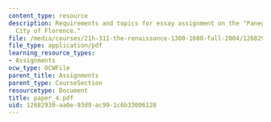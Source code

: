 ```yaml
---
content_type: resource
description: Requirements and topics for essay assignment on the "Panegyric to the
  City of Florence."
file: /media/courses/21h-311-the-renaissance-1300-1600-fall-2004/12682930aa0e93d9ac991c6b33006128_paper_4.pdf
file_type: application/pdf
learning_resource_types:
- Assignments
ocw_type: OCWFile
parent_title: Assignments
parent_type: CourseSection
resourcetype: Document
title: paper_4.pdf
uid: 12682930-aa0e-93d9-ac99-1c6b33006128
---
```

